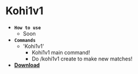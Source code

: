 # Kohi1v1
  * **`How to use`**
    * Soon
  * **`Commands`**
    * 'Kohi1v1'
        * Kohi1v1 main command! 
        * Do /kohi1v1 create to make new matches!
   * [**Download**](https://poggit.pmmp.io/ci/CubePM/Kohi1v1/Kohi1v1)
